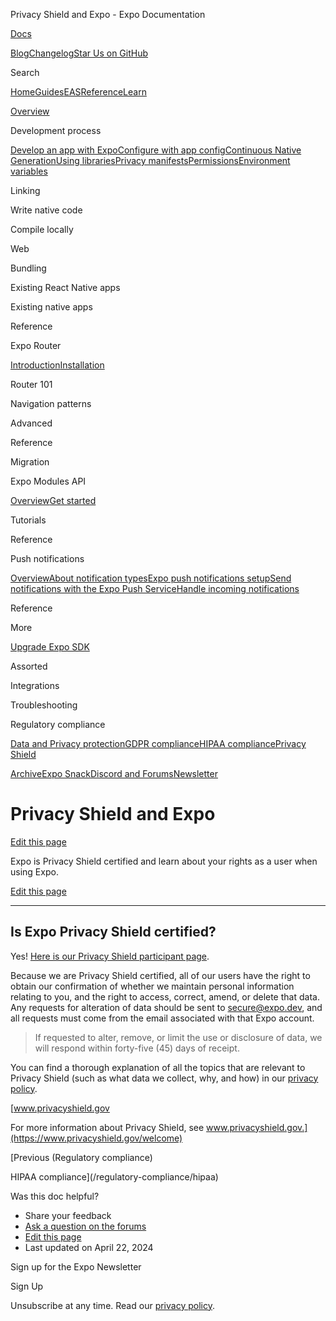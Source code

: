 Privacy Shield and Expo - Expo Documentation

[Docs](/)

[Blog](https://expo.dev/blog)[Changelog](https://expo.dev/changelog)[Star Us on GitHub](https://github.com/expo/expo)

Search

[Home](/)[Guides](/guides/overview)[EAS](/eas)[Reference](/versions/latest)[Learn](/tutorial/overview)

[Overview](/guides/overview)

Development process

[Develop an app with Expo](/workflow/overview)[Configure with app config](/workflow/configuration)[Continuous Native Generation](/workflow/continuous-native-generation)[Using libraries](/workflow/using-libraries)[Privacy manifests](/guides/apple-privacy)[Permissions](/guides/permissions)[Environment variables](/guides/environment-variables)

Linking

Write native code

Compile locally

Web

Bundling

Existing React Native apps

Existing native apps

Reference

Expo Router

[Introduction](/router/introduction)[Installation](/router/installation)

Router 101

Navigation patterns

Advanced

Reference

Migration

Expo Modules API

[Overview](/modules/overview)[Get started](/modules/get-started)

Tutorials

Reference

Push notifications

[Overview](/push-notifications/overview)[About notification types](/push-notifications/what-you-need-to-know)[Expo push notifications setup](/push-notifications/push-notifications-setup)[Send notifications with the Expo Push Service](/push-notifications/sending-notifications)[Handle incoming notifications](/push-notifications/receiving-notifications)

Reference

More

[Upgrade Expo SDK](/workflow/upgrading-expo-sdk-walkthrough)

Assorted

Integrations

Troubleshooting

Regulatory compliance

[Data and Privacy protection](/regulatory-compliance/data-and-privacy-protection)[GDPR compliance](/regulatory-compliance/gdpr)[HIPAA compliance](/regulatory-compliance/hipaa)[Privacy Shield](/regulatory-compliance/privacy-shield)

[Archive](/archive)[Expo Snack](https://snack.expo.dev)[Discord and Forums](https://chat.expo.dev)[Newsletter](https://expo.dev/mailing-list/signup)

Privacy Shield and Expo
=======================

[Edit this page](https://github.com/expo/expo/edit/main/docs/pages/regulatory-compliance/privacy-shield.mdx)

Expo is Privacy Shield certified and learn about your rights as a user when using Expo.

[Edit this page](https://github.com/expo/expo/edit/main/docs/pages/regulatory-compliance/privacy-shield.mdx)

---

Is Expo Privacy Shield certified?
---------------------------------

Yes! [Here is our Privacy Shield participant page](https://www.privacyshield.gov/participant?id=a2zt00000004ooyAAA&status=Active).

Because we are Privacy Shield certified, all of our users have the right to obtain our confirmation of whether we maintain personal information relating to you, and the right to access, correct, amend, or delete that data. Any requests for alteration of data should be sent to [secure@expo.dev](mailto:secure@expo.dev), and all requests must come from the email associated with that Expo account.

> If requested to alter, remove, or limit the use or disclosure of data, we will respond within forty-five (45) days of receipt.

You can find a thorough explanation of all the topics that are relevant to Privacy Shield (such as what data we collect, why, and how) in our [privacy policy](https://expo.dev/privacy).

[www.privacyshield.gov

For more information about Privacy Shield, see www.privacyshield.gov.](https://www.privacyshield.gov/welcome)

[Previous (Regulatory compliance)

HIPAA compliance](/regulatory-compliance/hipaa)

Was this doc helpful?

* Share your feedback
* [Ask a question on the forums](https://chat.expo.dev/)
* [Edit this page](https://github.com/expo/expo/edit/main/docs/pages/regulatory-compliance/privacy-shield.mdx)
* Last updated on April 22, 2024

Sign up for the Expo Newsletter

Sign Up

Unsubscribe at any time. Read our [privacy policy](https://expo.dev/privacy).